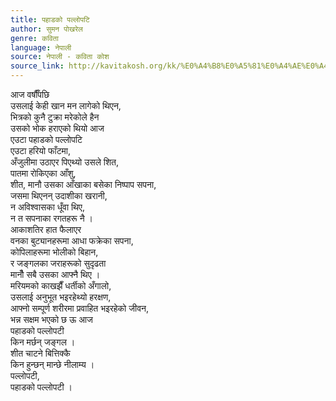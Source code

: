 ```yaml
---
title: पहाडको पल्लोपटि
author: सुमन पोखरेल
genre: कविता
language: नेपाली
source: नेपाली - कविता कोश
source_link: http://kavitakosh.org/kk/%E0%A4%B8%E0%A5%81%E0%A4%AE%E0%A4%A8_%E0%A4%AA%E0%A5%8B%E0%A4%96%E0%A4%B0%E0%A5%87%E0%A4%B2
---
```


आज वर्षौँपछि  
उसलाई केही खान मन लागेको थिएन,  
भित्रको कुनै टुक्रा मरेकोले हैन  
उसको भोक हराएको थियो आज  
एउटा पहाडको पल्लोपटि  
एउटा हरियो फाँटमा,  
अँजुलीमा उठाएर पिएथ्यो उसले शित,  
पातमा रोकिएका आँशु,  
शीत, मानौ उसका आँखाका बसेका निष्पाप सपना,  
जसमा थिएनन् उदाशीका खरानी,  
न अविश्वासका धूँवा थिए,  
न त सपनाका रगतहरू नै ।  
आकाशतिर हात फैलाएर  
वनका बुट्यानहरूमा आधा फक्रेका सपना,  
कोपिलाहरूमा भोलीको बिहान,  
र जङ्गलका जराहरूको सुदृढता  
मानौँ सबै उसका आफ्नै थिए ।  
मरियमको काखझैँ धर्तीको अँगालो,  
उसलाई अनुभूत भइरहेथ्यो हरक्षण,  
आफ्नो सम्पूर्ण शरीरमा प्रवाहित भइरहेको जीवन,  
भन्न सक्षम भएको छ ऊ आज  
पहाडको पल्लोपटी  
किन मर्छन् जङ्गल ।  
शीत चाटने बित्तिक्कै  
किन हुन्छन् मान्छे नीलाम्य ।  
पल्लोपटी,  
पहाडको पल्लोपटी ।

